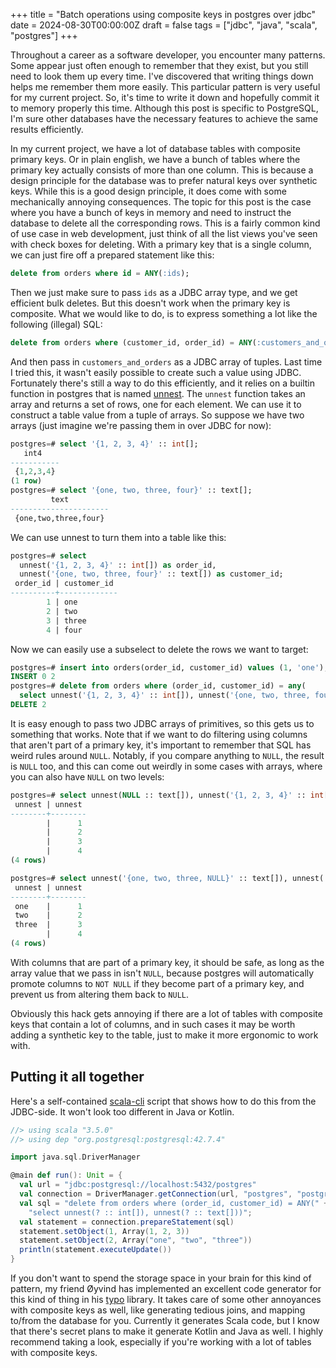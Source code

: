 +++
title = "Batch operations using composite keys in postgres over jdbc"
date = 2024-08-30T00:00:00Z
draft = false
tags = ["jdbc", "java", "scala", "postgres"]
+++

Throughout a career as a software developer, you encounter many patterns. Some appear just often
enough to remember that they exist, but you still need to look them up every time. I've discovered
that writing things down helps me remember them more easily. This particular pattern is very useful
for my current project. So, it's time to write it down and hopefully commit it to memory properly
this time. Although this post is specific to PostgreSQL, I'm sure other databases have the necessary
features to achieve the same results efficiently.

In my current project, we have a lot of database tables with composite primary keys. Or in plain english, we
have a bunch of tables where the primary key actually consists of more than one column. This is because a 
design principle for the database was to prefer natural keys over synthetic keys. While this is a good
design principle, it does come with some mechanically annoying consequences. The topic for this post is
the case where you have a bunch of keys in memory and need to instruct the database to delete all the 
corresponding rows. This is a fairly common kind of use case in web development, just think of all the list
views you've seen with check boxes for deleting. With a primary key that is a single column, we can just
fire off a prepared statement like this:

```sql
delete from orders where id = ANY(:ids);
```

Then we just make sure to pass `ids` as a JDBC array type, and we get efficient bulk deletes. But this doesn't
work when the primary key is composite. What we would like to do, is to express something a lot like the following
(illegal) SQL:

```sql
delete from orders where (customer_id, order_id) = ANY(:customers_and_orders);
```

And then pass in `customers_and_orders` as a JDBC array of tuples. Last time I tried this, it wasn't easily possible
to create such a value using JDBC. Fortunately there's still a way to do this efficiently, and it relies on a builtin
function in postgres that is named [unnest](https://www.postgresql.org/docs/current/functions-array.html). The
`unnest` function takes an array and returns a set of rows, one for each element. We can use it to construct a 
table value from a tuple of arrays. So suppose we have two arrays (just imagine we're passing them in over JDBC for now):

```sql
postgres=# select '{1, 2, 3, 4}' :: int[];
   int4    
-----------
 {1,2,3,4}
(1 row)
postgres=# select '{one, two, three, four}' :: text[];
         text         
----------------------
 {one,two,three,four}
```

We can use unnest to turn them into a table like this:

```sql
postgres=# select 
  unnest('{1, 2, 3, 4}' :: int[]) as order_id, 
  unnest('{one, two, three, four}' :: text[]) as customer_id;
 order_id | customer_id 
----------+-------------
        1 | one
        2 | two
        3 | three
        4 | four
```

Now we can easily use a subselect to delete the rows we want to target:

```sql
postgres=# insert into orders(order_id, customer_id) values (1, 'one'), (2, 'two');
INSERT 0 2
postgres=# delete from orders where (order_id, customer_id) = any(
  select unnest('{1, 2, 3, 4}' :: int[]), unnest('{one, two, three, four}' :: text[]));
DELETE 2
```

It is easy enough to pass two JDBC arrays of primitives, so this gets us to something that works. Note that if we
want to do filtering using columns that aren't part of a primary key, it's important to remember that SQL has 
weird rules around `NULL`. Notably, if you compare anything to `NULL`, the result is `NULL` too, and this can
come out weirdly in some cases with arrays, where you can also have `NULL` on two levels:

```sql
postgres=# select unnest(NULL :: text[]), unnest('{1, 2, 3, 4}' :: int[]);
 unnest | unnest 
--------+--------
        |      1
        |      2
        |      3
        |      4
(4 rows)

postgres=# select unnest('{one, two, three, NULL}' :: text[]), unnest('{1, 2, 3, 4}' :: int[]);
 unnest | unnest 
--------+--------
 one    |      1
 two    |      2
 three  |      3
        |      4
(4 rows)
```

With columns that are part of a primary key, it should be safe, as long as the array value that we pass in isn't `NULL`,
because postgres will automatically promote columns to `NOT NULL` if they become part of a primary key, and prevent
us from altering them back to `NULL`.

Obviously this hack gets annoying if there are a lot of tables with composite keys that contain a lot of columns, and
in such cases it may be worth adding a synthetic key to the table, just to make it more ergonomic to work with.

## Putting it all together

Here's a self-contained [scala-cli](https://scala-cli.virtuslab.org/) script that shows how to do this from the
JDBC-side. It won't look too different in Java or Kotlin.

```scala
//> using scala "3.5.0"
//> using dep "org.postgresql:postgresql:42.7.4"

import java.sql.DriverManager

@main def run(): Unit = {
  val url = "jdbc:postgresql://localhost:5432/postgres"
  val connection = DriverManager.getConnection(url, "postgres", "postgres")
  val sql = "delete from orders where (order_id, customer_id) = ANY(" +
    "select unnest(? :: int[]), unnest(? :: text[]))";
  val statement = connection.prepareStatement(sql)
  statement.setObject(1, Array(1, 2, 3))
  statement.setObject(2, Array("one", "two", "three"))
  println(statement.executeUpdate())
}
```

If you don't want to spend the storage space in your brain for this kind of pattern, my friend Øyvind has implemented
an excellent code generator for this kind of thing in his [typo](https://oyvindberg.github.io/typo/docs/) library. It
takes care of some other annoyances with composite keys as well, like generating tedious joins, and mapping to/from
the database for you. Currently it generates Scala code, but I know that there's secret plans to make it generate
Kotlin and Java as well. I highly recommend taking a look, especially if you're working with a lot of tables with
composite keys.

